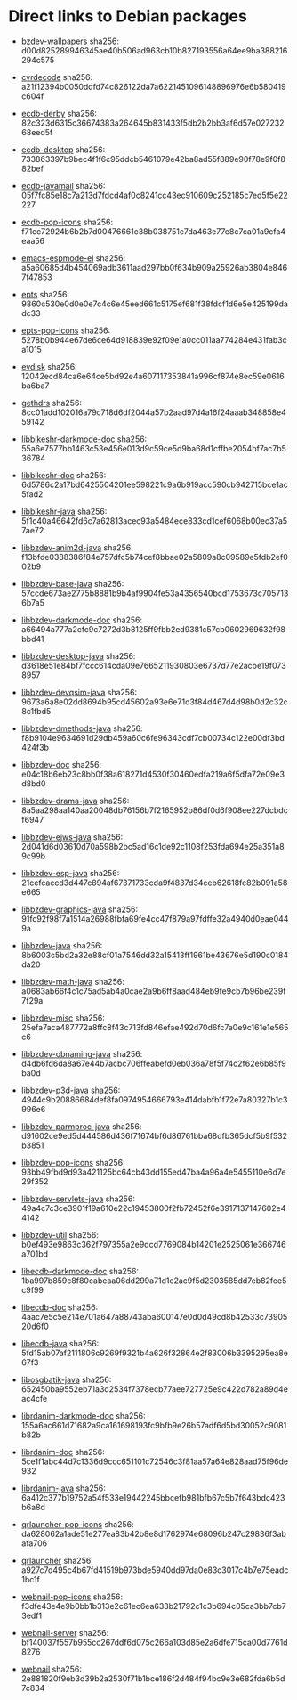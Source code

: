 # Direct links to Debian packages
 
  - [bzdev-wallpapers](./archive/pool/contrib/b/bzdev-wallpapers/bzdev-wallpapers_1.0.0_all.deb)
    sha256: d00d825289946345ae40b506ad963cb10b827193556a64ee9ba388216294c575
 
  - [cvrdecode](./archive/pool/contrib/c/cvrdecode/cvrdecode_1.3_all.deb)
    sha256: a21f12394b0050ddfd74c826122da7a6221451096148896976e6b580419c604f
 
  - [ecdb-derby](./archive/pool/contrib/e/ecdb-derby/ecdb-derby_0.1.8_all.deb)
    sha256: 82c323d6315c36674383a264645b831433f5db2b2bb3af6d57e02723268eed5f
 
  - [ecdb-desktop](./archive/pool/contrib/e/ecdb-desktop/ecdb-desktop_0.1.8_all.deb)
    sha256: 733863397b9bec4f1f6c95ddcb5461079e42ba8ad55f889e90f78e9f0f882bef
 
  - [ecdb-javamail](./archive/pool/contrib/e/ecdb-javamail/ecdb-javamail_0.1.7_all.deb)
    sha256: 05f7fc85e18c7a213d7fdcd4af0c8241cc43ec910609c252185c7ed5f5e22227
 
  - [ecdb-pop-icons](./archive/pool/contrib/e/ecdb-pop-icons/ecdb-pop-icons_0.1.8_all.deb)
    sha256: f71cc72924b6b2b7d00476661c38b038751c7da463e77e8c7ca01a9cfa4eaa56
 
  - [emacs-espmode-el](./archive/pool/contrib/e/emacs-espmode-el/emacs-espmode-el_1.1_all.deb)
    sha256: a5a60685d4b454069adb3611aad297bb0f634b909a25926ab3804e8467f47853
 
  - [epts](./archive/pool/contrib/e/epts/epts_1.1.33_all.deb)
    sha256: 9860c530e0d0e0e7c4c6e45eed661c5175ef681f38fdcf1d6e5e425199dadc33
 
  - [epts-pop-icons](./archive/pool/contrib/e/epts-pop-icons/epts-pop-icons_1.1.33_all.deb)
    sha256: 5278b0b944e67de6ce64d918839e92f09e1a0cc011aa774284e431fab3ca1015
 
  - [evdisk](./archive/pool/contrib/e/evdisk/evdisk_1.13.1_all.deb)
    sha256: 12042ecd84ca6e64ce5bd92e4a607117353841a996cf874e8ec59e0616ba6ba7
 
  - [gethdrs](./archive/pool/contrib/g/gethdrs/gethdrs_1.1.1_all.deb)
    sha256: 8cc01add102016a79c718d6df2044a57b2aad97d4a16f24aaab348858e459142
 
  - [libbikeshr-darkmode-doc](./archive/pool/contrib/libb/libbikeshr-darkmode-doc/libbikeshr-darkmode-doc_1.4.9_all.deb)
    sha256: 55a6e7577bb1463c53e456e013d9c59ce5d9ba68d1cffbe2054bf7ac7b536784
 
  - [libbikeshr-doc](./archive/pool/contrib/libb/libbikeshr-doc/libbikeshr-doc_1.4.9_all.deb)
    sha256: 6d5786c2a17bd6425504201ee598221c9a6b919acc590cb942715bce1ac5fad2
 
  - [libbikeshr-java](./archive/pool/contrib/libb/libbikeshr-java/libbikeshr-java_1.4.9_all.deb)
    sha256: 5f1c40a46642fd6c7a62813acec93a5484ece833cd1cef6068b00ec37a57ae72
 
  - [libbzdev-anim2d-java](./archive/pool/contrib/libb/libbzdev-anim2d-java/libbzdev-anim2d-java_2.1.94_all.deb)
    sha256: f13bfde0388386f84e757dfc5b74cef8bbae02a5809a8c09589e5fdb2ef002b9
 
  - [libbzdev-base-java](./archive/pool/contrib/libb/libbzdev-base-java/libbzdev-base-java_2.1.94_all.deb)
    sha256: 57ccde673ae2775b8881b9b4af9904fe53a4356540bcd1753673c7057136b7a5
 
  - [libbzdev-darkmode-doc](./archive/pool/contrib/libb/libbzdev-darkmode-doc/libbzdev-darkmode-doc_2.1.94_all.deb)
    sha256: a66494a777a2cfc9c7272d3b8125ff9fbb2ed9381c57cb0602969632f98bbd41
 
  - [libbzdev-desktop-java](./archive/pool/contrib/libb/libbzdev-desktop-java/libbzdev-desktop-java_2.1.94_all.deb)
    sha256: d3618e51e84bf7fccc614cda09e7665211930803e6737d77e2acbe19f0738957
 
  - [libbzdev-devqsim-java](./archive/pool/contrib/libb/libbzdev-devqsim-java/libbzdev-devqsim-java_2.1.94_all.deb)
    sha256: 9673a6a8e02dd8694b95cd45602a93e6e71d3f84d467d4d98b0d2c32c8c1fbd5
 
  - [libbzdev-dmethods-java](./archive/pool/contrib/libb/libbzdev-dmethods-java/libbzdev-dmethods-java_2.1.94_all.deb)
    sha256: f8b9104e9634691d29db459a60c6fe96343cdf7cb00734c122e00df3bd424f3b
 
  - [libbzdev-doc](./archive/pool/contrib/libb/libbzdev-doc/libbzdev-doc_2.1.94_all.deb)
    sha256: e04c18b6eb23c8bb0f38a618271d4530f30460edfa219a6f5dfa72e09e3d8bd0
 
  - [libbzdev-drama-java](./archive/pool/contrib/libb/libbzdev-drama-java/libbzdev-drama-java_2.1.94_all.deb)
    sha256: 8a5aa298aa140aa20048db76156b7f2165952b86df0d6f908ee227dcbdcf6947
 
  - [libbzdev-ejws-java](./archive/pool/contrib/libb/libbzdev-ejws-java/libbzdev-ejws-java_2.1.94_all.deb)
    sha256: 2d041d6d03610d70a598b2bc5ad16c1de92c1108f253fda694e25a351a89c99b
 
  - [libbzdev-esp-java](./archive/pool/contrib/libb/libbzdev-esp-java/libbzdev-esp-java_2.1.94_all.deb)
    sha256: 21cefcaccd3d447c894af67371733cda9f4837d34ceb62618fe82b091a58e665
 
  - [libbzdev-graphics-java](./archive/pool/contrib/libb/libbzdev-graphics-java/libbzdev-graphics-java_2.1.94_all.deb)
    sha256: 91fc92f98f7a1514a26988fbfa69fe4cc47f879a97fdffe32a4940d0eae0449a
 
  - [libbzdev-java](./archive/pool/contrib/libb/libbzdev-java/libbzdev-java_2.1.94_all.deb)
    sha256: 8b6003c5bd2a32e88cf01a7546dd32a15413ff1961be43676e5d190c0184da20
 
  - [libbzdev-math-java](./archive/pool/contrib/libb/libbzdev-math-java/libbzdev-math-java_2.1.94_all.deb)
    sha256: a0683ab66f4c1c75ad5ab4a0cae2a9b6ff8aad484eb9fe9cb7b96be239f7f29a
 
  - [libbzdev-misc](./archive/pool/contrib/libb/libbzdev-misc/libbzdev-misc_2.1.94_all.deb)
    sha256: 25efa7aca487772a8ffc8f43c713fd846efae492d70d6fc7a0e9c161e1e565c6
 
  - [libbzdev-obnaming-java](./archive/pool/contrib/libb/libbzdev-obnaming-java/libbzdev-obnaming-java_2.1.94_all.deb)
    sha256: d4db6fd6da8a67e44b7acbc706ffeabefd0eb036a78f5f74c2f62e6b85f9ba0d
 
  - [libbzdev-p3d-java](./archive/pool/contrib/libb/libbzdev-p3d-java/libbzdev-p3d-java_2.1.94_all.deb)
    sha256: 4944c9b20886684def8fa0974954666793e414dabfb1f72e7a80327b1c3996e6
 
  - [libbzdev-parmproc-java](./archive/pool/contrib/libb/libbzdev-parmproc-java/libbzdev-parmproc-java_2.1.94_all.deb)
    sha256: d91602ce9ed5d444586d436f71674bf6d86761bba68dfb365dcf5b9f532b3851
 
  - [libbzdev-pop-icons](./archive/pool/contrib/libb/libbzdev-pop-icons/libbzdev-pop-icons_2.1.94_all.deb)
    sha256: 93bb49fbd9d93a421125bc64cb43dd155ed47ba4a96a4e5455110e6d7e29f352
 
  - [libbzdev-servlets-java](./archive/pool/contrib/libb/libbzdev-servlets-java/libbzdev-servlets-java_2.1.94_all.deb)
    sha256: 49a4c7c3ce3901f19a610e22c19453800f2fb72452f6e3917137147602e44142
 
  - [libbzdev-util](./archive/pool/contrib/libb/libbzdev-util/libbzdev-util_2.1.94_all.deb)
    sha256: b0ef493e9863c362f797355a2e9dcd7769084b14201e2525061e366746a701bd
 
  - [libecdb-darkmode-doc](./archive/pool/contrib/libe/libecdb-darkmode-doc/libecdb-darkmode-doc_0.1.7_all.deb)
    sha256: 1ba997b859c8f80cabeaa06dd299a71d1e2ac9f5d2303585dd7eb82fee5c9f99
 
  - [libecdb-doc](./archive/pool/contrib/libe/libecdb-doc/libecdb-doc_0.1.7_all.deb)
    sha256: 4aac7e5c5e214e701a647a88743aba600147e0d0d49cd8b42533c7390520d6f0
 
  - [libecdb-java](./archive/pool/contrib/libe/libecdb-java/libecdb-java_0.1.7_all.deb)
    sha256: 5fd15ab07af2111806c9269f9321b4a626f32864e2f83006b3395295ea8e67f3
 
  - [libosgbatik-java](./archive/pool/contrib/libo/libosgbatik-java/libosgbatik-java_0.4.2_all.deb)
    sha256: 652450ba9552eb71a3d2534f7378ecb77aee727725e9c422d782a89d4eac4cfe
 
  - [librdanim-darkmode-doc](./archive/pool/contrib/libr/librdanim-darkmode-doc/librdanim-darkmode-doc_1.4.13_all.deb)
    sha256: 155a6ac661d71682a9ca161698193fc9bfb9e26b57adf6d5bd30052c9081b82b
 
  - [librdanim-doc](./archive/pool/contrib/libr/librdanim-doc/librdanim-doc_1.4.13_all.deb)
    sha256: 5ce1f1abc44d7c1336d9ccc651101c72546c3f81aa57a64e828aad75f96de932
 
  - [librdanim-java](./archive/pool/contrib/libr/librdanim-java/librdanim-java_1.4.13_all.deb)
    sha256: 6a412c377b19752a54f533e19442245bbcefb981bfb67c5b7f643bdc423b6a8d
 
  - [qrlauncher-pop-icons](./archive/pool/contrib/q/qrlauncher-pop-icons/qrlauncher-pop-icons_1.14_all.deb)
    sha256: da628062a1ade51e277ea83b42b8e8d1762974e68096b247c29836f3abafa706
 
  - [qrlauncher](./archive/pool/contrib/q/qrlauncher/qrlauncher_1.14_all.deb)
    sha256: a927c7d495c4b67fd41519b973bde5940dd97da0e83c3017c4b7e75eadc1bc1f
 
  - [webnail-pop-icons](./archive/pool/contrib/w/webnail-pop-icons/webnail-pop-icons_1.6.28_all.deb)
    sha256: f3dfe43e4e9b0bb1b313e2c61ec6ea633b21792c1c3b694c05ca3bb7cb73edf1
 
  - [webnail-server](./archive/pool/contrib/w/webnail-server/webnail-server_1.6.28_all.deb)
    sha256: bf140037f557b955cc267ddf6d075c266a103d85e2a6dfe715ca00d7761d8276
 
  - [webnail](./archive/pool/contrib/w/webnail/webnail_1.6.28_all.deb)
    sha256: 2e881820f9eb3d39b2a2530f71b1bce186f2d484f94bc9e3e682fda6b5d7c834
